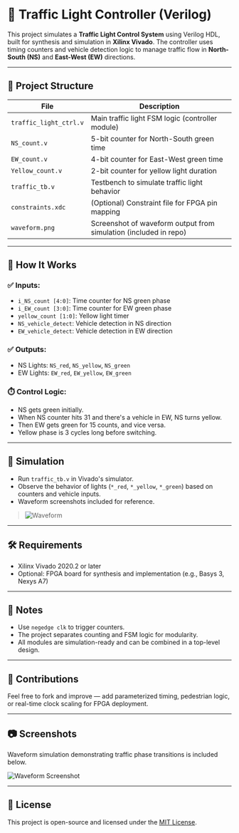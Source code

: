 # 🚦 Traffic Light Controller (Verilog)

This project simulates a **Traffic Light Control System** using Verilog HDL, built for synthesis and simulation in **Xilinx Vivado**. The controller uses timing counters and vehicle detection logic to manage traffic flow in **North-South (NS)** and **East-West (EW)** directions.

---

## 📁 Project Structure

| File | Description |
|------|-------------|
| `traffic_light_ctrl.v` | Main traffic light FSM logic (controller module) |
| `NS_count.v` | 5-bit counter for North-South green time |
| `EW_count.v` | 4-bit counter for East-West green time |
| `Yellow_count.v` | 2-bit counter for yellow light duration |
| `traffic_tb.v` | Testbench to simulate traffic light behavior |
| `constraints.xdc` | (Optional) Constraint file for FPGA pin mapping |
| `waveform.png` | Screenshot of waveform output from simulation (included in repo) |

---

## 🔧 How It Works

### ✅ Inputs:
- `i_NS_count [4:0]`: Time counter for NS green phase
- `i_EW_count [3:0]`: Time counter for EW green phase
- `yellow_count [1:0]`: Yellow light timer
- `NS_vehicle_detect`: Vehicle detection in NS direction
- `EW_vehicle_detect`: Vehicle detection in EW direction

### ✅ Outputs:
- NS Lights: `NS_red`, `NS_yellow`, `NS_green`
- EW Lights: `EW_red`, `EW_yellow`, `EW_green`

### ⏱️ Control Logic:
- NS gets green initially.
- When NS counter hits 31 and there's a vehicle in EW, NS turns yellow.
- Then EW gets green for 15 counts, and vice versa.
- Yellow phase is 3 cycles long before switching.

---

## 🧪 Simulation

- Run `traffic_tb.v` in Vivado's simulator.
- Observe the behavior of lights (`*_red`, `*_yellow`, `*_green`) based on counters and vehicle inputs.
- Waveform screenshots included for reference.

> ![Waveform](waveform.png)

---

## 🛠 Requirements

- Xilinx Vivado 2020.2 or later
- Optional: FPGA board for synthesis and implementation (e.g., Basys 3, Nexys A7)

---

## 📌 Notes

- Use `negedge clk` to trigger counters.
- The project separates counting and FSM logic for modularity.
- All modules are simulation-ready and can be combined in a top-level design.

---

## 🤝 Contributions

Feel free to fork and improve — add parameterized timing, pedestrian logic, or real-time clock scaling for FPGA deployment.

---

## 📷 Screenshots

Waveform simulation demonstrating traffic phase transitions is included below.

![Waveform Screenshot](waveform.png)

---

## 📄 License

This project is open-source and licensed under the [MIT License](LICENSE).
